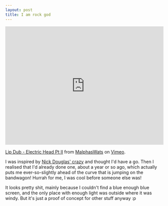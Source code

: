 ```yaml
---
layout: post
title: I am rock god
---
```


<iframe src="http://player.vimeo.com/video/172109" width="500" height="375" frameborder="0" webkitAllowFullScreen mozallowfullscreen allowFullScreen></iframe> <p><a href="http://vimeo.com/172109">Lip Dub - Electric Head Pt II</a> from <a href="http://vimeo.com/malphaswats">MalphasWats</a> on <a href="http://vimeo.com">Vimeo</a>.</p>

I was inspired by [Nick Douglas' crazy](#link_gone_forever) and thought I'd have a go. Then I realised that I'd already done one, about a year or so ago, which actually puts me ever-so-slightly ahead of the curve that is jumping on the bandwagon! Hurrah for me, I was cool before someone else was!

It looks pretty shit, mainly because I couldn't find a blue enough blue screen, and the only place with enough light was outside where it was windy. But it's just a proof of concept for other stuff anyway :p